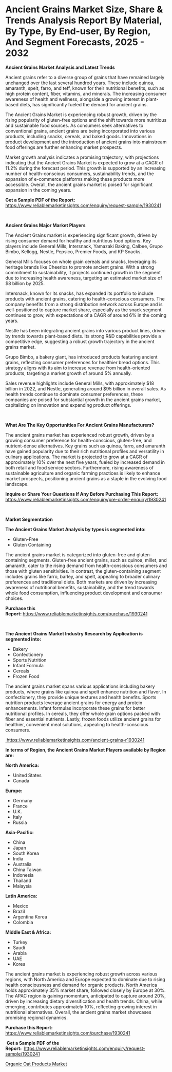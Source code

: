 <p><h1>Ancient Grains Market Size, Share & Trends Analysis Report By Material, By Type, By End-user, By Region, And Segment Forecasts, 2025 - 2032</h1></p><p><strong>Ancient Grains Market Analysis and Latest Trends</strong></p>
<p><p>Ancient grains refer to a diverse group of grains that have remained largely unchanged over the last several hundred years. These include quinoa, amaranth, spelt, farro, and teff, known for their nutritional benefits, such as high protein content, fiber, vitamins, and minerals. The increasing consumer awareness of health and wellness, alongside a growing interest in plant-based diets, has significantly fueled the demand for ancient grains.</p><p>The Ancient Grains Market is experiencing robust growth, driven by the rising popularity of gluten-free options and the shift towards more nutritious and sustainable food sources. As consumers seek alternatives to conventional grains, ancient grains are being incorporated into various products, including snacks, cereals, and baked goods. Innovations in product development and the introduction of ancient grains into mainstream food offerings are further enhancing market prospects.</p><p>Market growth analysis indicates a promising trajectory, with projections indicating that the Ancient Grains Market is expected to grow at a CAGR of 11.2% during the forecast period. This growth is supported by an increasing number of health-conscious consumers, sustainability trends, and the expansion of e-commerce platforms making these products more accessible. Overall, the ancient grains market is poised for significant expansion in the coming years.</p></p>
<p><strong>Get a Sample PDF of the Report:&nbsp;</strong> <a href="https://www.reliablemarketinsights.com/enquiry/request-sample/1930241?utm_campaign=1894&utm_medium=2&utm_source=Github&utm_content=ia&utm_term=16012025&utm_id=ancient-grains">https://www.reliablemarketinsights.com/enquiry/request-sample/1930241</a></p>
<p>&nbsp;</p>
<p><strong>Ancient Grains Major Market Players</strong></p>
<p><p>The Ancient Grains market is experiencing significant growth, driven by rising consumer demand for healthy and nutritious food options. Key players include General Mills, Intersnack, Yamazaki Baking, Calbee, Grupo Bimbo, Kellogg, Nestle, Pepsico, Premier Foods, and KP Snacks.</p><p>General Mills focuses on whole grain cereals and snacks, leveraging its heritage brands like Cheerios to promote ancient grains. With a strong commitment to sustainability, it projects continued growth in the segment due to increasing health awareness, targeting an estimated market size of $8 billion by 2025.</p><p>Intersnack, known for its snacks, has expanded its portfolio to include products with ancient grains, catering to health-conscious consumers. The company benefits from a strong distribution network across Europe and is well-positioned to capture market share, especially as the snack segment continues to grow, with expectations of a CAGR of around 6% in the coming years.</p><p>Nestle has been integrating ancient grains into various product lines, driven by trends towards plant-based diets. Its strong R&D capabilities provide a competitive edge, suggesting a robust growth trajectory in the ancient grains market.</p><p>Grupo Bimbo, a bakery giant, has introduced products featuring ancient grains, reflecting consumer preferences for healthier bread options. This strategy aligns with its aim to increase revenue from health-oriented products, targeting a market growth of around 5% annually.</p><p>Sales revenue highlights include General Mills, with approximately $18 billion in 2022, and Nestle, generating around $95 billion in overall sales. As health trends continue to dominate consumer preferences, these companies are poised for substantial growth in the ancient grains market, capitalizing on innovation and expanding product offerings.</p></p>
<p>&nbsp;</p>
<p><strong>What Are The Key Opportunities For Ancient Grains Manufacturers?</strong></p>
<p><p>The ancient grains market has experienced robust growth, driven by a growing consumer preference for health-conscious, gluten-free, and nutrient-dense alternatives. Key grains such as quinoa, farro, and amaranth have gained popularity due to their rich nutritional profiles and versatility in culinary applications. The market is projected to grow at a CAGR of approximately 10% over the next five years, fueled by increased demand in both retail and food service sectors. Furthermore, rising awareness of sustainable agriculture and organic farming practices is likely to enhance market prospects, positioning ancient grains as a staple in the evolving food landscape.</p></p>
<p><strong>Inquire or Share Your Questions If Any Before Purchasing This Report:</strong> <a href="https://www.reliablemarketinsights.com/enquiry/pre-order-enquiry/1930241?utm_campaign=1894&utm_medium=2&utm_source=Github&utm_content=ia&utm_term=16012025&utm_id=ancient-grains">https://www.reliablemarketinsights.com/enquiry/pre-order-enquiry/1930241</a></p>
<p>&nbsp;</p>
<p><strong>Market Segmentation</strong></p>
<p><strong>The Ancient Grains Market Analysis by types is segmented into:</strong></p>
<p><ul><li>Gluten-Free</li><li>Gluten Containing</li></ul></p>
<p><p>The ancient grains market is categorized into gluten-free and gluten-containing segments. Gluten-free ancient grains, such as quinoa, millet, and amaranth, cater to the rising demand from health-conscious consumers and those with gluten sensitivities. In contrast, the gluten-containing segment includes grains like farro, barley, and spelt, appealing to broader culinary preferences and traditional diets. Both markets are driven by increasing awareness of nutritional benefits, sustainability, and the trend towards whole food consumption, influencing product development and consumer choices.</p></p>
<p><strong>Purchase this Report:&nbsp;</strong><a href="https://www.reliablemarketinsights.com/purchase/1930241?utm_campaign=1894&utm_medium=2&utm_source=Github&utm_content=ia&utm_term=16012025&utm_id=ancient-grains">https://www.reliablemarketinsights.com/purchase/1930241</a></p>
<p>&nbsp;</p>
<p><strong>The Ancient Grains Market Industry Research by Application is segmented into:</strong></p>
<p><ul><li>Bakery</li><li>Confectionery</li><li>Sports Nutrition</li><li>Infant Formula</li><li>Cereals</li><li>Frozen Food</li></ul></p>
<p><p>The ancient grains market spans various applications including bakery products, where grains like quinoa and spelt enhance nutrition and flavor. In confectionery, they provide unique textures and health benefits. Sports nutrition products leverage ancient grains for energy and protein enhancements. Infant formulas incorporate these grains for better nutritional profiles. In cereals, they offer whole grain options packed with fiber and essential nutrients. Lastly, frozen foods utilize ancient grains for healthier, convenient meal solutions, appealing to health-conscious consumers.</p></p>
<p><a href="https://www.reliablemarketinsights.com/ancient-grains-r1930241?utm_campaign=1894&utm_medium=2&utm_source=Github&utm_content=ia&utm_term=16012025&utm_id=ancient-grains">&nbsp;https://www.reliablemarketinsights.com/ancient-grains-r1930241</a></p>
<p><strong>In terms of Region, the Ancient Grains Market Players available by Region are:</strong></p>
<p>
    <p> <strong> North America: </strong>
        <ul>
            <li>United States</li>
            <li>Canada</li>
        </ul>
        </p> 
    <p> <strong> Europe: </strong>
        <ul>
            <li>Germany</li>
            <li>France</li>
            <li>U.K.</li>
            <li>Italy</li>
            <li>Russia</li>
        </ul>
        </p> 
    <p> <strong> Asia-Pacific: </strong>
        <ul>
            <li>China</li>
            <li>Japan</li>
            <li>South Korea</li>
            <li>India</li>
            <li>Australia</li>
            <li>China Taiwan</li>
            <li>Indonesia</li>
            <li>Thailand</li>
            <li>Malaysia</li>
        </ul>
        </p> 
    <p> <strong> Latin America: </strong>
        <ul>
            <li>Mexico</li>
            <li>Brazil</li>
            <li>Argentina Korea</li>
            <li>Colombia</li>
        </ul>
        </p> 
    <p> <strong> Middle East & Africa: </strong>
        <ul>
            <li>Turkey</li>
            <li>Saudi</li>
            <li>Arabia</li>
            <li>UAE</li>
            <li>Korea</li>
        </ul>
    </p>
    </p>
<p><p>The ancient grains market is experiencing robust growth across various regions, with North America and Europe expected to dominate due to rising health consciousness and demand for organic products. North America holds approximately 35% market share, followed closely by Europe at 30%. The APAC region is gaining momentum, anticipated to capture around 20%, driven by increasing dietary diversification and health trends. China, while emerging, contributes approximately 10%, reflecting growing interest in nutritional alternatives. Overall, the ancient grains market showcases promising regional dynamics.</p></p>
<p><strong>Purchase this Report: </strong><a href="https://www.reliablemarketinsights.com/purchase/1930241?utm_campaign=1894&utm_medium=2&utm_source=Github&utm_content=ia&utm_term=16012025&utm_id=ancient-grains">https://www.reliablemarketinsights.com/purchase/1930241</a></p>
<p>&nbsp;<strong>Get a Sample PDF of the Report:&nbsp;&nbsp;</strong><a href="https://www.reliablemarketinsights.com/enquiry/request-sample/1930241?utm_campaign=1894&utm_medium=2&utm_source=Github&utm_content=ia&utm_term=16012025&utm_id=ancient-grains">https://www.reliablemarketinsights.com/enquiry/request-sample/1930241</a></p>
<p><strong></strong></p>
<p><p><a href="https://github.com/marloy8/Market-Research-Report-List-6/blob/main/organic-oat-products-market.md?utm_campaign=1894&utm_medium=2&utm_source=Github&utm_content=ia&utm_term=16012025&utm_id=ancient-grains">Organic Oat Products Market</a></p></p>